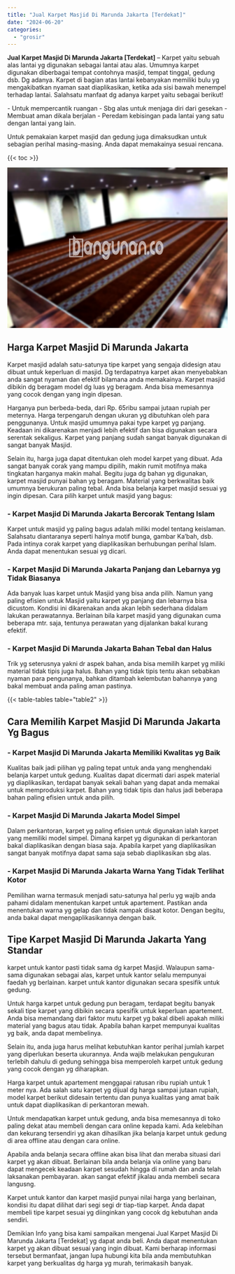```yaml
---
title: "Jual Karpet Masjid Di Marunda Jakarta [Terdekat]"
date: "2024-06-20"
categories: 
  - "grosir"
---
```


**Jual Karpet Masjid Di Marunda Jakarta \[Terdekat\]** – Karpet yaitu sebuah alas lantai yg digunakan sebagai lantai atau alas. Umumnya karpet digunakan diberbagai tempat contohnya masjid, tempat tinggal, gedung dsb. Dg adanya. Karpet di bagian atas lantai kebanyakan memiliki bulu yg mengakibatkan nyaman saat diaplikasikan, ketika ada sisi bawah menempel terhadap lantai. Salahsatu manfaat dg adanya karpet yaitu sebagai berikut!

\- Untuk mempercantik ruangan - Sbg alas untuk menjaga diri dari gesekan - Membuat aman dikala berjalan - Peredam kebisingan pada lantai yang satu dengan lantai yang lain.

Untuk pemakaian karpet masjid dan gedung juga dimaksudkan untuk sebagian perihal masing-masing. Anda dapat memakainya sesuai rencana.

{{< toc >}}

![Jual Karpet Masjid Di Marunda Jakarta [Terdekat]](/images/grosir-karpet-murah-71.png)

## Harga Karpet Masjid Di Marunda Jakarta

Karpet masjid adalah satu-satunya tipe karpet yang sengaja didesign atau dibuat untuk keperluan di masjid. Dg terdapatnya karpet akan menyebabkan anda sangat nyaman dan efektif bilamana anda memakainya. Karpet masjid dibikin dg beragam model dg luas yg beragam. Anda bisa memesannya yang cocok dengan yang ingin dipesan.

Harganya pun berbeda-beda, dari Rp. 65ribu sampai jutaan rupiah per meternya. Harga terpengaruh dengan ukuran yg dibutuhkan oleh para penggunanya. Untuk masjid umumnya pakai type karpet yg panjang. Keadaan ini dikarenakan menjadi lebih efektif dan bisa digunakan secara serentak sekaligus. Karpet yang panjang sudah sangat banyak digunakan di sangat banyak Masjid.

Selain itu, harga juga dapat ditentukan oleh model karpet yang dibuat. Ada sangat banyak corak yang mampu dipilih, makin rumit motifnya maka tingkatan harganya makin mahal. Begitu juga dg bahan yg digunakan, karpet masjid punyai bahan yg beragam. Material yang berkwalitas baik umumnya berukuran paling tebal. Anda bisa belanja karpet masjid sesuai yg ingin dipesan. Cara pilih karpet untuk masjid yang bagus:

### \- Karpet Masjid Di Marunda Jakarta Bercorak Tentang Islam

Karpet untuk masjid yg paling bagus adalah miliki model tentang keislaman. Salahsatu diantaranya seperti halnya motif bunga, gambar Ka’bah, dsb. Pada intinya corak karpet yang diaplikasikan berhubungan perihal Islam. Anda dapat menentukan sesuai yg dicari.

### \- Karpet Masjid Di Marunda Jakarta Panjang dan Lebarnya yg Tidak Biasanya

Ada banyak luas karpet untuk Masjid yang bisa anda pilih. Namun yang paling efisien untuk Masjid yaitu karpet yg panjang dan lebarnya bisa dicustom. Kondisi ini dikarenakan anda akan lebih sederhana didalam lakukan perawatannya. Berlainan bila karpet masjid yang digunakan cuma beberapa mtr. saja, tentunya perawatan yang dijalankan bakal kurang efektif.

### \- Karpet Masjid Di Marunda Jakarta Bahan Tebal dan Halus

Trik yg seterusnya yakni dr aspek bahan, anda bisa memilih karpet yg miliki material tidak tipis juga halus. Bahan yang tidak tipis tentu akan sebabkan nyaman para pengunanya, bahkan ditambah kelembutan bahannya yang bakal membuat anda paling aman pastinya.

{{< table-tables table="table2" >}}

## Cara Memilih Karpet Masjid Di Marunda Jakarta Yg Bagus

### \- Karpet Masjid Di Marunda Jakarta Memiliki Kwalitas yg Baik

Kualitas baik jadi pilihan yg paling tepat untuk anda yang menghendaki belanja karpet untuk gedung. Kualitas dapat dicermati dari aspek material yg diaplikasikan, terdapat banyak sekali bahan yang dapat anda memakai untuk memproduksi karpet. Bahan yang tidak tipis dan halus jadi beberapa bahan paling efisien untuk anda pilih.

### \- Karpet Masjid Di Marunda Jakarta Model Simpel

Dalam perkantoran, karpet yg paling efisien untuk digunakan ialah karpet yang memiliki model simpel. Dimana karpet yg digunakan di perkantoran bakal diaplikasikan dengan biasa saja. Apabila karpet yang diaplikasikan sangat banyak motifnya dapat sama saja sebab diaplikasikan sbg alas.

### \- Karpet Masjid Di Marunda Jakarta Warna Yang Tidak Terlihat Kotor

Pemilihan warna termasuk menjadi satu-satunya hal perlu yg wajib anda pahami didalam menentukan karpet untuk apartement. Pastikan anda menentukan warna yg gelap dan tidak nampak disaat kotor. Dengan begitu, anda bakal dapat mengaplikasikannya dengan baik.

## Tipe Karpet Masjid Di Marunda Jakarta Yang Standar

karpet untuk kantor pasti tidak sama dg karpet Masjid. Walaupun sama-sama digunakan sebagai alas, karpet untuk kantor selalu mempunyai faedah yg berlainan. karpet untuk kantor digunakan secara spesifik untuk gedung.

Untuk harga karpet untuk gedung pun beragam, terdapat begitu banyak sekali tipe karpet yang dibikin secara spesifik untuk keperluan apartement. Anda bisa memandang dari faktor mutu karpet yg bakal dibeli apakah miliki material yang bagus atau tidak. Apabila bahan karpet mempunyai kualitas yg baik, anda dapat membelinya.

Selain itu, anda juga harus melihat kebutuhkan kantor perihal jumlah karpet yang diperlukan beserta ukurannya. Anda wajib melakukan pengukuran terlebih dahulu di gedung sehingga bisa memperoleh karpet untuk gedung yang cocok dengan yg diharapkan.

Harga karpet untuk apartement menggapai ratusan ribu rupiah untuk 1 meter nya. Ada salah satu karpet yg dijual dg harga sampai jutaan rupiah, model karpet berikut didesain tertentu dan punya kualitas yang amat baik untuk dapat diaplikasikan di perkantoran mewah.

Untuk mendapatkan karpet untuk gedung, anda bisa memesannya di toko paling dekat atau membeli dengan cara online kepada kami. Ada kelebihan dan kekurang tersendiri yg akan dihasilkan jika belanja karpet untuk gedung di area offline atau dengan cara online.

Apabila anda belanja secara offline akan bisa lihat dan meraba situasi dari karpet yg akan dibuat. Berlainan bila anda belanja via online yang baru dapat mengecek keadaan karpet sesudah hingga di rumah dan anda telah laksanakan pembayaran. akan sangat efektif jikalau anda membeli secara langusng.

Karpet untuk kantor dan karpet masjid punyai nilai harga yang berlainan, kondisi itu dapat dilihat dari segi segi dr tiap-tiap karpet. Anda dapat membeli tipe karpet sesuai yg diinginkan yang cocok dg kebutuhan anda sendiri.

Demikian Info yang bisa kami sampaikan mengenai Jual Karpet Masjid Di Marunda Jakarta \[Terdekat\] yg dapat anda beli. Anda dapat menentukan karpet yg akan dibuat sesuai yang ingin dibuat. Kami berharap informasi tersebut bermanfaat, jangan lupa hubungi kita bila anda membutuhkan karpet yang berkualitas dg harga yg murah, terimakasih banyak.
